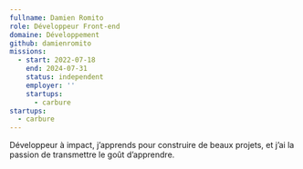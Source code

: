 ```yaml
---
fullname: Damien Romito
role: Développeur Front-end
domaine: Développement
github: damienromito
missions:
  - start: 2022-07-18
    end: 2024-07-31
    status: independent
    employer: ''
    startups:
      - carbure
startups:
  - carbure
---
```

Développeur à impact, j’apprends pour construire de beaux projets, et j’ai la passion de transmettre le goût d’apprendre.